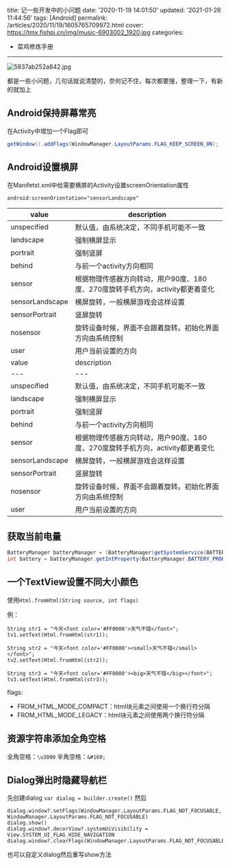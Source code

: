 title: 记一些开发中的小问题
date: '2020-11-19 14:01:50'
updated: '2021-01-26 11:44:56'
tags: [Android]
permalink: /articles/2020/11/19/1605765709972.html
cover: https://tmx.fishpi.cn/img/music-6903002_1920.jpg
categories: 
- 菜鸡修炼手册
---
![5837ab252a842.jpg](https://tmx.fishpi.cn/img/music-6903002_1920.jpg)

都是一些小问题，几句话就说清楚的，奈何记不住，每次都要搜，整理一下，有新的就加上

## Android保持屏幕常亮

在Activity中增加一个Flag即可

```java
getWindow().addFlags(WindowManager.LayoutParams.FLAG_KEEP_SCREEN_ON);
```

## Android设置横屏

在Manifetst.xml中给需要横屏的Activity设置screenOrientation属性

```xml
android:screenOrientation="sensorLandscape"
```

| value | description|
| --- | --- | 
| unspecified  | 默认值，由系统决定，不同手机可能不一致 | 
| landscape |  强制横屏显示 |
|portrait|强制竖屏|
|behind|与前一个activity方向相同|
|sensor|根据物理传感器方向转动，用户90度、180度、270度旋转手机方向，activity都更着变化|
|sensorLandscape|横屏旋转，一般横屏游戏会这样设置|
|sensorPortrait|竖屏旋转|
|nosensor|旋转设备时候，界面不会跟着旋转。初始化界面方向由系统控制|
|user|用户当前设置的方向|
| value | description|
| --- | --- | 
| unspecified  | 默认值，由系统决定，不同手机可能不一致 | 
| landscape |  强制横屏显示 |
|portrait|强制竖屏|
|behind|与前一个activity方向相同|
|sensor|根据物理传感器方向转动，用户90度、180度、270度旋转手机方向，activity都更着变化|
|sensorLandscape|横屏旋转，一般横屏游戏会这样设置|
|sensorPortrait|竖屏旋转|
|nosensor|旋转设备时候，界面不会跟着旋转。初始化界面方向由系统控制|
|user|用户当前设置的方向|

## 获取当前电量

```java
BatteryManager batteryManager = (BatteryManager)getSystemService(BATTERY_SERVICE);
int battery = batteryManager.getIntProperty(BatteryManager.BATTERY_PROPERTY_CAPACITY)；
```

## 一个TextView设置不同大小颜色

使用`Html.fromHtml(String source, int flags)`

例：

```
String str1 = "今天<font color='#FF0000'>天气不错</font>";
tv1.setText(Html.fromHtml(str1));
```

```
String str2 = "今天<font color='#FF0000'><small>天气不错</small></font>";
tv2.setText(Html.fromHtml(str2));
```

```
String str3 = "今天<font color='#FF0000'><big>天气不错</big></font>";
tv3.setText(Html.fromHtml(str3));
```

flags:

* FROM_HTML_MODE_COMPACT：html块元素之间使用一个换行符分隔
* FROM_HTML_MODE_LEGACY：html块元素之间使用两个换行符分隔

## 资源字符串添加全角空格

全角空格：`\u3000`
半角空格：`&#160;`

## Dialog弹出时隐藏导航栏
先创建dialog
`var dialog = builder.create()`
然后
```
dialog.window?.setFlags(WindowManager.LayoutParams.FLAG_NOT_FOCUSABLE, WindowManager.LayoutParams.FLAG_NOT_FOCUSABLE)
dialog.show()
dialog.window?.decorView?.systemUiVisibility = View.SYSTEM_UI_FLAG_HIDE_NAVIGATION
dialog.window?.clearFlags(WindowManager.LayoutParams.FLAG_NOT_FOCUSABLE)
```
也可以自定义dialog然后重写show方法

